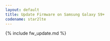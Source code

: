 ```yaml
---
layout: default
title: Update Firmware on Samsung Galaxy S9+
codename: star2lte
---
```


{% include fw_update.md %}
